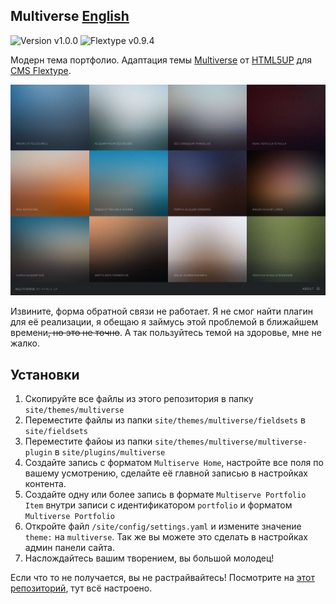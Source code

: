 Multiverse [English](https://github.com/slexx1234/multiverse-flextype-theme/blob/master/readme.md)
--------------------------

![Version v1.0.0](https://img.shields.io/badge/Version-v1.0.0-blue)
![Flextype v0.9.4](https://img.shields.io/badge/Flextype-v0.9.4-green)

Модерн тема портфолио. Адаптация темы [Multiverse](https://html5up.net/multiverse) от
[HTML5UP](https://html5up.net/) для [CMS Flextype](https://flextype.org).

![Скриншот](https://raw.githubusercontent.com/slexx1234/multiverse-flextype-theme/master/screenshot.png)

Извините, форма обратной связи не работает. Я не смог найти плагин для её реализации, я обещаю я
займусь этой проблемой в ближайшем времени~~, но это не точно~~. А так пользуйтесь темой 
на здоровье, мне не жалко.

## Установки 

1. Скопируйте все файлы из этого репозитория в папку `site/themes/multiverse`
2. Переместите файлы из папки `site/themes/multiverse/fieldsets` в `site/fieldsets`
3. Переместите файоы из папки `site/themes/multiverse/multiverse-plugin` в `site/plugins/multiverse`
4. Создайте запись с форматом `Multiserve Home`, настройте все поля по вашему усмотрению,
сделайте её главной записью в настройках контента.
5. Создайте одну или более запись в формате `Multiserve Portfolio Item` внутри записи с идентификатором `portfolio` и форматом `Multiverse Portfolio`
6. Откройте файл `/site/config/settings.yaml` и измените значение `theme:` на `multiverse`. Так же
вы можете это сделать в настройках админ панели сайта.
7. Наслождайтесь вашим творением, вы большой молодец!

Если что то не получается, вы не растрайвайтесь! Посмотрите на [этот репозиторий](https://github.com/slexx1234/multiverse-flextype-demo), тут всё настроено.

